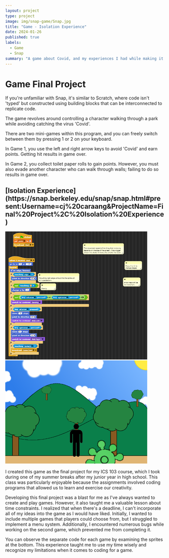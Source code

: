 ```yaml
---
layout: project
type: project
image: img/snap-game/Snap.jpg
title: "Game - Isolation Experience"
date: 2024-01-26
published: true
labels:
  - Game
  - Snap
summary: "A game about Covid, and my experiences I had while making it."
---
```


<h1>
  Game Final Project
</h1>

<p>
If you're unfamiliar with Snap, it's similar to Scratch, where code isn't 'typed' but constructed using building blocks that can be interconnected to replicate code.

The game revolves around controlling a character walking through a park while avoiding catching the virus 'Covid'.

There are two mini-games within this program, and you can freely switch between them by pressing 1 or 2 on your keyboard.

In Game 1, you use the left and right arrow keys to avoid 'Covid' and earn points. Getting hit results in game over.

In Game 2, you collect toilet paper rolls to gain points. However, you must also evade another character who can walk through walls; failing to do so results in game over.
</p>

<h2>  
  [Isolation Experience](https://snap.berkeley.edu/snap/snap.html#present:Username=cj%20caraang&ProjectName=Final%20Project%2C%20Isolation%20Experience)
</h2>

<p>
  <img width="450px" class="image-fluid" src="https://raw.githubusercontent.com/CJCJsC/CJCJsC.github.io/main/img/snap-game/Snap-Code.PNG">
   <img width="450px" class="image-fluid" src="https://raw.githubusercontent.com/CJCJsC/CJCJsC.github.io/main/img/snap-game/Snapp.PNG">
</p>

<p>
I created this game as the final project for my ICS 103 course, which I took during one of my summer breaks after my junior year in high school. This class was particularly enjoyable because the assignments involved coding programs that allowed us to learn and exercise our creativity.

Developing this final project was a blast for me as I've always wanted to create and play games. However, it also taught me a valuable lesson about time constraints. I realized that when there's a deadline, I can't incorporate all of my ideas into the game as I would have liked. Initially, I wanted to include multiple games that players could choose from, but I struggled to implement a menu system. Additionally, I encountered numerous bugs while working on the second game, which prevented me from completing it.

You can observe the separate code for each game by examining the sprites at the bottom. This experience taught me to use my time wisely and recognize my limitations when it comes to coding for a game.
</p>
